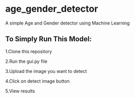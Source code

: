 # age_gender_detector
A simple Age and Gender detector using Machine Learning
## To Simply Run This Model:
1.Clone this repository

2.Run the gui.py file

3.Upload the image you want to detect

4.Click on detect image button

5.View results
